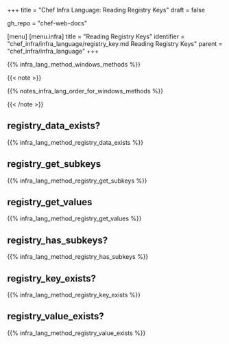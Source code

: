 +++
title = "Chef Infra Language: Reading Registry Keys"
draft = false

gh_repo = "chef-web-docs"

[menu]
  [menu.infra]
    title = "Reading Registry Keys"
    identifier = "chef_infra/infra_language/registry_key.md Reading Registry Keys"
    parent = "chef_infra/infra_language"
+++

{{% infra_lang_method_windows_methods %}}

{{< note >}}

{{% notes_infra_lang_order_for_windows_methods %}}

{{< /note >}}

## registry_data_exists?

{{% infra_lang_method_registry_data_exists %}}

## registry_get_subkeys

{{% infra_lang_method_registry_get_subkeys %}}

## registry_get_values

{{% infra_lang_method_registry_get_values %}}

## registry_has_subkeys?

{{% infra_lang_method_registry_has_subkeys %}}

## registry_key_exists?

{{% infra_lang_method_registry_key_exists %}}

## registry_value_exists?

{{% infra_lang_method_registry_value_exists %}}